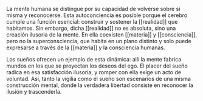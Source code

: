 La mente humana se distingue por su capacidad de volverse sobre sí misma y reconocerse. Esta autoconciencia es posible porque el cerebro cumple una función esencial: construir y sostener la [[realidad]] que habitamos. Sin embargo, dicha [[realidad]] no es absoluta, sino una creación ilusoria de la mente. En ella coexisten [[materia]] y [[consciencia]], pero no la superconsciencia, que habita en un plano distinto y solo puede expresarse a través de la [[materia]] y la consciencia humanas.

Los sueños ofrecen un ejemplo de esta dinámica: allí la mente fabrica mundos en los que se proyectan los deseos del ego. El placer del sueño radica en esa satisfacción ilusoria, y romper con ella exige un acto de voluntad. Así, tanto la vigilia como el sueño son escenarios de una misma construcción mental, donde la verdadera libertad consiste en reconocer la ilusión y trascenderla.